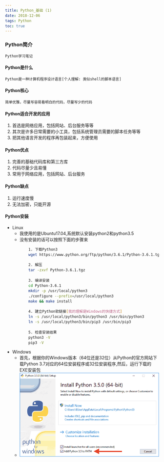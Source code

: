 ```yaml
---
title: Python_基础 (1)
date: 2018-12-06
tags: Python
toc: true
---
```


### Python简介
    Python学习笔记

<!-- more -->

#### Python是什么
    Python是一种计算机程序设计语言[个人理解: 类似shell的脚本语言]

#### Python核心
    简单优雅，尽量写容易看明白的代码，尽量写少的代码

#### Python适合开发的应用
1. 首选是网络应用，包括网站、后台服务等等
2. 其次是许多日常需要的小工具，包括系统管理员需要的脚本任务等等
3. 把其他语言开发的程序再包装起来，方便使用

#### Python优点
1. 完善的基础代码库和第三方库
2. 代码尽量少且易懂
3. 常用于网络应用，包括网站、后台服务

#### Python缺点
1. 运行速度慢
2. 无法加密，只能开源

#### Python安装
- Linux
    * 我使用的是Ubuntu17.04,系统默认安装python2和python3.5
    * 没有安装的话可以按照下面的步骤来
        ```bash
            1. 下载Python3
            wget https://www.python.org/ftp/python/3.6.1/Python-3.6.1.tgz

            2. 解压
            tar -zxvf Python-3.6.1.tgz

            3. 编译安装
            cd Python-3.6.1
            mkdir -p /usr/local/python3
            ./configure --prefix=/usr/local/python3
            make && make install

            4. 建立Python软链接[我的理解是Windows的快捷方式]
            ln -s /usr/local/python3/bin/python3 /usr/bin/python3
            ln -s /usr/local/python3/bin/pip3 /usr/bin/pip3

            5. 检查安装结果
            python3 -V
            pip3 -V
        ```
- Windows
    * 首先，根据你的Windows版本（64位还是32位）从Python的官方网站下载Python 3.7对应的64位安装程序或32位安装程序,然后，运行下载的EXE安装包
    * ![Windows_python安装](/img/20181206_1.png)

